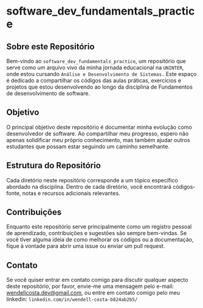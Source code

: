 # software_dev_fundamentals_practice

## Sobre este Repositório
Bem-vindo ao `software_dev_fundamentals_practice`, um repositório que serve como um arquivo vivo da minha jornada educacional na `UNINTER`, onde estou cursando `Análise e Desenvolvimento de Sistemas.` Este espaço é dedicado a compartilhar os códigos das aulas práticas, exercícios e projetos que estou desenvolvendo ao longo da disciplina de Fundamentos de desenvolvimento de software.

## Objetivo
O principal objetivo deste repositório é documentar minha evolução como desenvolvedor de software. Ao compartilhar meu progresso, espero não apenas solidificar meu próprio conhecimento, mas também ajudar outros estudantes que possam estar seguindo um caminho semelhante.

## Estrutura do Repositório
Cada diretório neste repositório corresponde a um tópico específico abordado na disciplina. Dentro de cada diretório, você encontrará códigos-fonte, notas e recursos adicionais relevantes.

## Contribuições
Enquanto este repositório serve principalmente como um registro pessoal de aprendizado, contribuições e sugestões são sempre bem-vindas. Se você tiver alguma ideia de como melhorar os códigos ou a documentação, fique à vontade para abrir uma issue ou enviar um pull request.

## Contato
Se você quiser entrar em contato comigo para discutir qualquer aspecto deste repositório, por favor, envie-me uma mensagem pelo e-mail: wendellcosta.dev@gmail.com, ou entre em contato comigo pelo meu linkedin: `linkedin.com/in/wendell-costa-b824ab2b5/`
